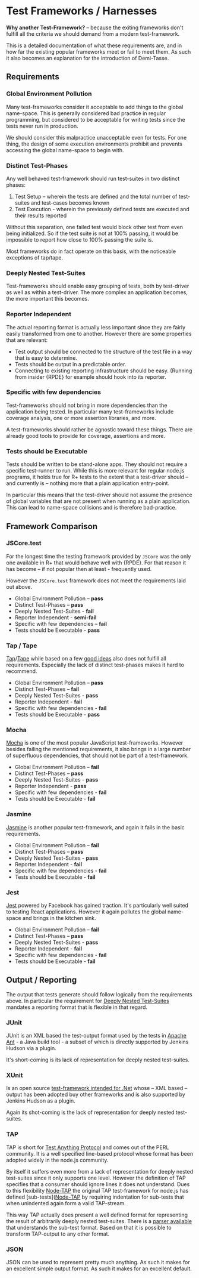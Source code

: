 # Test Frameworks / Harnesses

**Why another Test-Framework?** – because the exiting frameworks don't fulfill all the criteria we should demand from a modern test-framework.

This is a detailed documentation of what these requirements are, and in how far the existing popular frameworks meet or fail to meet them. As such it also becomes an explanation for the introduction of Demi-Tasse.

## Requirements

### Global Environment Pollution

Many test-frameworks consider it acceptable to add things to the global name-space. This is generally considered bad practice in regular programming, but considered to be acceptable for writing tests since the tests never run in production.

We should consider this malpractice unacceptable even for tests. For one thing, the design of some execution environments prohibit and prevents accessing the global name-space to begin with.

### Distinct Test-Phases

Any well behaved test-framework should run test-suites in two distinct phases:

1.  Test Setup – wherein the tests are defined and the total number of test-suites and test-cases becomes known
2.  Test Execution - wherein the previously defined tests are executed and their results reported

Without this separation, one failed test would block other test from even being initialized. So if the test suite is not at 100% passing, it would be impossible to report how close to 100% passing the suite is.

Most frameworks do in fact operate on this basis, with the noticeable exceptions of tap/tape.

### Deeply Nested Test-Suites <a name="deep-nested"/>

Test-frameworks should enable easy grouping of tests, both by test-driver as well as within a test-driver. The more complex an application becomes, the more important this becomes.

### Reporter Independent

The actual reporting format is actually less important since they are fairly easily transformed from one to another. However there are some properties that are relevant:

- Test output should be connected to the structure of the test file in a way that is easy to determine.
- Tests should be output in a predictable order.
- Connecting to existing reporting infrastructure should be easy. (Running from insider {RPDE} for example should hook into its reporter.

### Specific with few dependencies

Test-frameworks should not bring in more dependencies than the application being tested. In particular many test-frameworks include coverage analysis, one or more assertion libraries, and more.

A test-frameworks should rather be agnostic toward these things. There are already good tools to provide for coverage, assertions and more.

### Tests should be Executable

Tests should be written to be stand-alone apps. They should not require a specific test-runner to run. While this is more relevant for regular node.js programs, it holds true for R+ tests to the extent that a test-driver should – and currently is – nothing more that a plain application entry-point.

In particular this means that the test-driver should not assume the presence of global variables that are not present when running as a plain application. This can lead to name-space collisions and is therefore bad-practice.

## Framework Comparison

### JSCore.test

For the longest time the testing framework provided by `JSCore` was the only one available in R+ that would behave well with {RPDE}. For that reason it has become – if not popular then at least - frequently used.

However the `JSCore.test` framework does not meet the requirements laid out above.

- Global Environment Pollution – **pass**
- Distinct Test-Phases – **pass**
- Deeply Nested Test-Suites - **fail**
- Reporter Independent - **semi-fail**
- Specific with few dependencies – **fail**
- Tests should be Executable - **pass**

### Tap / Tape

[Tap](https://npmjs.org/package/tap)/[Tape](https://npmjs.org/package/tape) while based on a few [good ideas](https://node-tap.org) also does not fulfill all requirements. Especially the lack of distinct test-phases makes it hard to recommend.

- Global Environment Pollution – **pass**
- Distinct Test-Phases – **fail**
- Deeply Nested Test-Suites - **pass**
- Reporter Independent - **fail**
- Specific with few dependencies - **fail**
- Tests should be Executable - **pass**

### Mocha

[Mocha](https://mochajs.org) is one of the most popular JavaScript test-frameworks. However besides failing the mentioned requirements, it also brings in a large number of superfluous dependencies, that should not be part of a test-framework.

- Global Environment Pollution – **fail**
- Distinct Test-Phases – **pass**
- Deeply Nested Test-Suites - **pass**
- Reporter Independent - **pass**
- Specific with few dependencies - **fail**
- Tests should be Executable - **fail**

### Jasmine

[Jasmine](https://jasmine.github.io/) is another popular test-framework, and again it fails in the basic requirements.

- Global Environment Pollution – **fail**
- Distinct Test-Phases – **pass**
- Deeply Nested Test-Suites - **pass**
- Reporter Independent - **fail**
- Specific with few dependencies - **fail**
- Tests should be Executable - **fail**

### Jest

[Jest](https://facebook.github.io/jest/) powered by Facebook has gained traction. It's particularly well suited to testing React applications. However it again pollutes the global name-space and brings in the kitchen sink.

- Global Environment Pollution – **fail**
- Distinct Test-Phases – **pass**
- Deeply Nested Test-Suites - **pass**
- Reporter Independent - **fail**
- Specific with few dependencies - **fail**
- Tests should be Executable - **fail**

## Output / Reporting

The output that tests generate should follow logically from the requirements above. In particular the requirement for [Deeply Nested Test-Suites](#deeply-nested) mandates a reporting format that is flexible in that regard.

### JUnit

JUnit is an XML based the test-output format used by the tests in [Apache Ant](http://ant.apache.org/) - a Java build tool - a subset of which is directly supported by Jenkins Hudson via a plugin.

It's short-coming is its lack of representation for deeply nested test-suites.

### XUnit

Is an open source [test-framework intended for .Net](https://github.com/xunit/xunit) whose – XML based – output has been adopted buy other frameworks and is also supported by Jenkins Hudson as a plugin.

Again its shot-coming is the lack of representation for deeply nested test-suites.

### TAP

TAP is short for [Test Anything Protocol](https://testanything.org/) and comes out of the PERL community. It is a well specified line-based protocol whose format has been adopted widely in the node.js community.

By itself it suffers even more from a lack of representation for deeply nested test-suites since it only supports one level. However the definition of TAP specifies that a consumer should ignore lines it does not understand. Dues to this flexibility [Node-TAP](http://www.node-tap.org) the original TAP test-framework for node.js has defined [sub-tests]([Node-TAP](http://www.node-tap.org/subtests) by requiring indentation for sub-tests that when unindented again form a valid TAP-stream.

This way TAP actually does present a well defined format for representing the result of arbitrarily deeply nested test-suites. There is a [parser available](https://www.npmjs.com/package/tap-parser) that understands the sub-test format. Based on that it is possible to transform TAP-output to any other format.

### JSON

JSON can be used to represent pretty much anything. As such it makes for an excellent simple output format. As such it makes for an excellent default.
